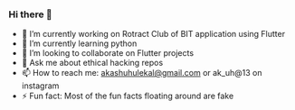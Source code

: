 ### Hi there 👋

- 🔭 I’m currently working on Rotract Club of BIT application using Flutter
- 🌱 I’m currently learning python
- 👯 I’m looking to collaborate on Flutter projects
- 💬 Ask me about ethical hacking repos
- 📫 How to reach me: akashuhulekal@gmail.com or ak_uh@13 on instagram
- ⚡ Fun fact: Most of the fun facts floating around are fake

<!--
**akashgreninja/akashgreninja** is a ✨ _special_ ✨ repository because its `README.md` (this file) appears on your GitHub profile.

Here are some ideas to get you started:


-->
